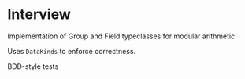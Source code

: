 # Interview

Implementation of Group and Field typeclasses for modular arithmetic.

Uses `DataKinds` to enforce correctness.

BDD-style tests
